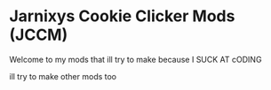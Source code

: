# Jarnixys Cookie Clicker Mods (JCCM)

Welcome to my mods that ill try to make because I SUCK AT cODING

ill try to make other mods too
